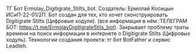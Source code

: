  ТГ Бот Ermolay_Digitigrate_Stilts_bot.
 Создатель: Ермолай Косицын ИСиП-22-01/2П.  Бот создан для тех, кто хочет сконструировать Digitigrate Stilts (Цифровые ходули).
 (вся информация в нём :ТЕЛЕГРАМ БОТ: https://t.me/ErmolayDigitigrateStils_bot).
 Закрывает проблему траты времени на поиск информации в интернете о Digitigrate Stilts (Цифровых ходуль).
Технологии создания проекта: тг бот BotFather и сервис Leadteh.
